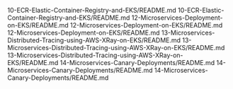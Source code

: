 10-ECR-Elastic-Container-Registry-and-EKS/README.md
10-ECR-Elastic-Container-Registry-and-EKS/README.md
12-Microservices-Deployment-on-EKS/README.md
12-Microservices-Deployment-on-EKS/README.md
12-Microservices-Deployment-on-EKS/README.md
13-Microservices-Distributed-Tracing-using-AWS-XRay-on-EKS/README.md
13-Microservices-Distributed-Tracing-using-AWS-XRay-on-EKS/README.md
13-Microservices-Distributed-Tracing-using-AWS-XRay-on-EKS/README.md
14-Microservices-Canary-Deployments/README.md
14-Microservices-Canary-Deployments/README.md
14-Microservices-Canary-Deployments/README.md
